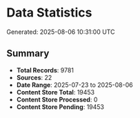 # Data Statistics

Generated: 2025-08-06 10:31:00 UTC

## Summary

- **Total Records**: 9781
- **Sources**: 22
- **Date Range**: 2025-07-23 to 2025-08-06
- **Content Store Total**: 19453
- **Content Store Processed**: 0
- **Content Store Pending**: 19453
